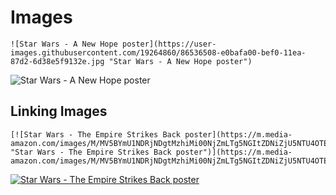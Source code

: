 # Images

```
![Star Wars - A New Hope poster](https://user-images.githubusercontent.com/19264860/86536508-e0bafa00-bef0-11ea-87d2-6d38e5f9132e.jpg "Star Wars - A New Hope poster")
```
![Star Wars - A New Hope poster](https://user-images.githubusercontent.com/19264860/86536508-e0bafa00-bef0-11ea-87d2-6d38e5f9132e.jpg "Star Wars - A New Hope poster")

## Linking Images

```
[![Star Wars - The Empire Strikes Back poster](https://m.media-amazon.com/images/M/MV5BYmU1NDRjNDgtMzhiMi00NjZmLTg5NGItZDNiZjU5NTU4OTE0XkEyXkFqcGdeQXVyNzkwMjQ5NzM@._V1_.jpg "Star Wars - The Empire Strikes Back poster")](https://m.media-amazon.com/images/M/MV5BYmU1NDRjNDgtMzhiMi00NjZmLTg5NGItZDNiZjU5NTU4OTE0XkEyXkFqcGdeQXVyNzkwMjQ5NzM@._V1_.jpg)
```
[![Star Wars - The Empire Strikes Back poster](https://m.media-amazon.com/images/M/MV5BYmU1NDRjNDgtMzhiMi00NjZmLTg5NGItZDNiZjU5NTU4OTE0XkEyXkFqcGdeQXVyNzkwMjQ5NzM@._V1_.jpg "Star Wars - The Empire Strikes Back poster")](https://m.media-amazon.com/images/M/MV5BYmU1NDRjNDgtMzhiMi00NjZmLTg5NGItZDNiZjU5NTU4OTE0XkEyXkFqcGdeQXVyNzkwMjQ5NzM@._V1_.jpg)
